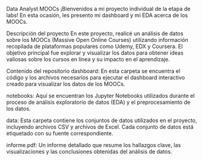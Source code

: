 Data Analyst MOOCs
¡Bienvenidos a mi proyecto individual de la etapa de labs! En esta ocasión, les presento mi dashboard y mi EDA acerca de los MOOCs.

Descripción del proyecto
En este proyecto, realicé un análisis de datos sobre los MOOCs (Massive Open Online Courses) utilizando información recopilada de plataformas populares como Udemy, EDX y Coursera. El objetivo principal fue explorar y visualizar los datos para obtener ideas valiosas sobre los cursos en línea y su impacto en el aprendizaje.

Contenido del repositorio
dashboard: En esta carpeta se encuentra el código y los archivos necesarios para ejecutar el dashboard interactivo creado para visualizar los datos de los MOOCs.

notebooks: Aquí se encuentran los Jupyter Notebooks utilizados durante el proceso de análisis exploratorio de datos (EDA) y el preprocesamiento de los datos.

data: Esta carpeta contiene los conjuntos de datos utilizados en el proyecto, incluyendo archivos CSV y archivos de Excel. Cada conjunto de datos está etiquetado con su fuente correspondiente.

informe.pdf: Un informe detallado que resume los hallazgos clave, las visualizaciones y las conclusiones obtenidas del análisis de datos.
